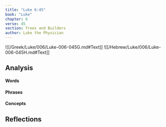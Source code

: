 ```yaml
---
title: "Luke 6:45"
book: "Luke"
chapter: 6
verse: 45
section: Trees and Builders
author: Luke the Physician
---
```

![[/Greek/Luke/006/Luke-006-045G.md#Text]]
![[/Hebrew/Luke/006/Luke-006-045H.md#Text]]

## Analysis

#### Words

#### Phrases

#### Concepts

## Reflections
